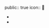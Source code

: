 public:: true
icon:: 🧿

- <script type="text/javascript" src="https://www.douban.com/service/badge/Aether_Q/?selection=latest&amp;picsize=small&amp;show=collection&amp;n=10&amp;hidelogo=on&amp;cat=drama%7Cmovie%7Cbook%7Cmusic&amp;columns=5"></script>
-